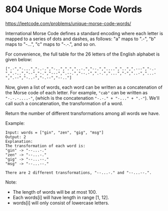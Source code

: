 # 804 Unique Morse Code Words

<https://leetcode.com/problems/unique-morse-code-words/>

International Morse Code defines a standard encoding where each letter is mapped to a series of dots and dashes,
as follows: "a" maps to ".-", "b" maps to "-...", "c" maps to "-.-.", and so on.

For convenience, the full table for the 26 letters of the English alphabet is given below:

```text
[".-","-...","-.-.","-..",".","..-.","--.","....","..",".---","-.-",".-..","--","-.","---",".--.","--.-",".-.","...","-","..-","...-",".--","-..-","-.--","--.."]
```

Now, given a list of words, each word can be written as a concatenation of the Morse code of each letter. 
For example, `"cab"` can be written as `"-.-.-....-"`, (which is the concatenation `"-.-." + "-..." + ".-"`).
We'll call such a concatenation, the transformation of a word.

Return the number of different transformations among all words we have.

Example:

```text
Input: words = ["gin", "zen", "gig", "msg"]
Output: 2
Explanation:
The transformation of each word is:
"gin" -> "--...-."
"zen" -> "--...-."
"gig" -> "--...--."
"msg" -> "--...--."

There are 2 different transformations, "--...-." and "--...--.".

```

Note:

- The length of words will be at most 100.
- Each words[i] will have length in range [1, 12].
- words[i] will only consist of lowercase letters.
